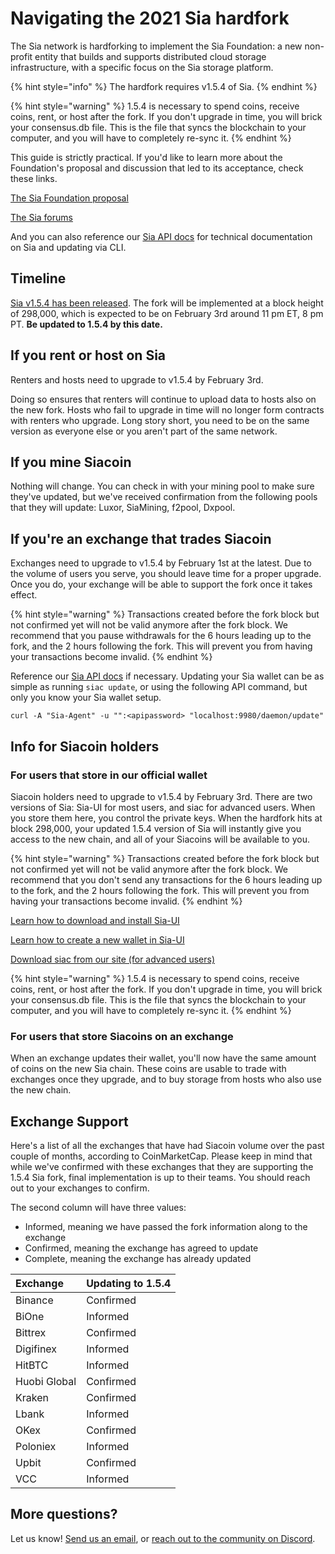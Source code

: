 # Navigating the 2021 Sia hardfork

The Sia network is hardforking to implement the Sia Foundation: a new non-profit entity that builds and supports distributed cloud storage infrastructure, with a specific focus on the Sia storage platform.

{% hint style="info" %}
The hardfork requires v1.5.4 of Sia.
{% endhint %}

{% hint style="warning" %}
1.5.4 is necessary to spend coins, receive coins, rent, or host after the fork. If you don't upgrade in time, you will brick your consensus.db file. This is the file that syncs the blockchain to your computer, and you will have to completely re-sync it.
{% endhint %}

This guide is strictly practical. If you'd like to learn more about the Foundation's proposal and discussion that led to its acceptance, check these links.

[The Sia Foundation proposal](https://www.reddit.com/r/siacoin/comments/iox6ly/proposal_the_sia_foundation/)

[The Sia forums](https://forum.sia.tech)

And you can also reference our [Sia API docs](https://sia.tech/docs/) for technical documentation on Sia and updating via CLI.

## Timeline

[Sia v1.5.4 has been released](https://sia.tech/get-started). The fork will be implemented at a block height of 298,000, which is expected to be on February 3rd around 11 pm ET, 8 pm PT. **Be updated to 1.5.4 by this date.**

## If you rent or host on Sia

Renters and hosts need to upgrade to v1.5.4 by February 3rd.

Doing so ensures that renters will continue to upload data to hosts also on the new fork. Hosts who fail to upgrade in time will no longer form contracts with renters who upgrade. Long story short, you need to be on the same version as everyone else or you aren't part of the same network.

## If you mine Siacoin

Nothing will change. You can check in with your mining pool to make sure they've updated, but we've received confirmation from the following pools that they will update: Luxor, SiaMining, f2pool, Dxpool.

## If you're an exchange that trades Siacoin

Exchanges need to upgrade to v1.5.4 by February 1st at the latest. Due to the volume of users you serve, you should leave time for a proper upgrade. Once you do, your exchange will be able to support the fork once it takes effect.

{% hint style="warning" %}
Transactions created before the fork block but not confirmed yet will not be valid anymore after the fork block. We recommend that you pause withdrawals for the 6 hours leading up to the fork, and the 2 hours following the fork. This will prevent you from having your transactions become invalid.
{% endhint %}

Reference our [Sia API docs](https://sia.tech/docs/) if necessary. Updating your Sia wallet can be as simple as running `siac update`, or using the following API command, but only you know your Sia wallet setup.

```text
curl -A "Sia-Agent" -u "":<apipassword> "localhost:9980/daemon/update"
```

## Info for Siacoin holders

### For users that store in our official wallet

Siacoin holders need to upgrade to v1.5.4 by February 3rd. There are two versions of Sia: Sia-UI for most users, and siac for advanced users. When you store them here, you control the private keys. When the hardfork hits at block 298,000, your updated 1.5.4 version of Sia will instantly give you access to the new chain, and all of your Siacoins will be available to you.

{% hint style="warning" %}
Transactions created before the fork block but not confirmed yet will not be valid anymore after the fork block. We recommend that you don't send any transactions for the 6 hours leading up to the fork, and the 2 hours following the fork. This will prevent you from having your transactions become invalid.
{% endhint %}

[Learn how to download and install Sia-UI](https://support.sia.tech/article/lsk44kqzx2-sia-ui-how-to-download-and-install)

[Learn how to create a new wallet in Sia-UI](https://support.sia.tech/article/1ydsw46thr-sia-ui-creating-a-new-wallet)

[Download siac from our site \(for advanced users\)](http://sia.tech/get-started)

{% hint style="warning" %}
1.5.4 is necessary to spend coins, receive coins, rent, or host after the fork. If you don't upgrade in time, you will brick your consensus.db file. This is the file that syncs the blockchain to your computer, and you will have to completely re-sync it.
{% endhint %}

### For users that store Siacoins on an exchange

When an exchange updates their wallet, you'll now have the same amount of coins on the new Sia chain. These coins are usable to trade with exchanges once they upgrade, and to buy storage from hosts who also use the new chain.

## Exchange Support

Here's a list of all the exchanges that have had Siacoin volume over the past couple of months, according to CoinMarketCap. Please keep in mind that while we've confirmed with these exchanges that they are supporting the 1.5.4 Sia fork, final implementation is up to their teams. You should reach out to your exchanges to confirm.

The second column will have three values:

* Informed, meaning we have passed the fork information along to the exchange
* Confirmed, meaning the exchange has agreed to update
* Complete, meaning the exchange has already updated

| Exchange | Updating to 1.5.4 |
| :--- | :--- |
| Binance | Confirmed |
| BiOne | Informed |
| Bittrex | Confirmed |
| Digifinex | Informed |
| HitBTC | Informed |
| Huobi Global | Confirmed |
| Kraken | Confirmed |
| Lbank | Informed |
| OKex | Confirmed |
| Poloniex | Informed |
| Upbit | Confirmed |
| VCC | Informed |

## More questions?

Let us know! [Send us an email](mailto:hello@sia.tech), or [reach out to the community on Discord](https://discord.gg/sia).

